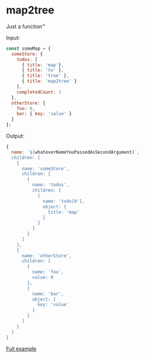 map2tree
=========================
Just a function™

Input:

```javascript
const someMap = {
  someStore: {
    todos: [
      { title: 'map'},
      { title: 'to' },
      { title: 'tree' },
      { title: 'map2tree' }
    ],
    completedCount: 1
  },
  otherStore: {
    foo: 0,
    bar: { key: 'value' }
  }
};
```

Output:

```javascript
{
  name: `${whateverNameYouPassedAsSecondArgument)`,
  children: [
    {
      name: 'someStore',
      children: [
        {
          name: 'todos',
          children: [
            {
              name: 'todo[0'],
              object: {
                title: 'map'
              }
            }
          ]
        }
      ]
    },
    {
      name: 'otherStore',
      children: [
        {
          name: 'foo',
          value: 0
        },
        {
          name: 'bar',
          object: {
            key: 'value'
          }
        }
      ]
    }
  ]
}
```

[Full example](https://github.com/romseguy/map2tree/blob/master/examples/simple/index.js)
